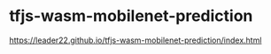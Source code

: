 # tfjs-wasm-mobilenet-prediction

https://leader22.github.io/tfjs-wasm-mobilenet-prediction/index.html
